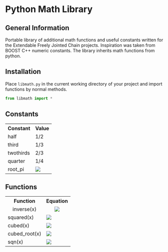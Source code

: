 Python Math Library
===================


General Information
-------------------

Portable library of additional math functions and useful constants written for the Extendable Freely Jointed Chain projects. Inspiration was taken from BOOST C++ numeric constants. The library inherits math functions from python.


Installation
------------

Place `libmath.py` in the current working directory of your project and import functions by normal methods. 

```python
from libmath import *
```

Constants
---------

<table>
  <tr>
    <th>Constant</th><th>Value</th>
  </tr>
  <tr>
    <td>half</td><td>1/2</td>
  </tr>
  <tr>
    <td>third</td><td>1/3</td>
  </tr>
  <tr>
    <td>twothirds</td><td>2/3</td>
  </tr>
  <tr>
    <td>quarter</td><td>1/4</td>
  </tr>
  <tr>
    <td>root_pi</td><td><img src="http://latex.codecogs.com/svg.latex?\sqrt\pi" border="0"/></td>
  </tr>
</table>

Functions
---------

<table align="center">
  <tr>
    <th>Function</th><th>Equation</th>
  </tr>
  <tr align="center">
    <td>inverse(x)</td><td><img src="http://latex.codecogs.com/svg.latex?\frac{1}{x}" border="0"/></td>
  </tr>
  <tr>
    <td>squared(x)</td><td><img src="http://latex.codecogs.com/svg.latex?x^2" border="0"/></td>
  </tr>
  <tr>
    <td>cubed(x)</td><td><img src="http://latex.codecogs.com/svg.latex?x^3" border="0"/></td>
  </tr>
  <tr>
    <td>cubed_root(x)</td><td><img src="http://latex.codecogs.com/svg.latex?x^\frac{1}{3}" border="0"/></td>
  </tr>
  <tr>
    <td>sqn(x)</td><td><img src="http://latex.codecogs.com/svg.latex?\frac{x}{|x|}" border="0"/></td>
  </tr>
</table>
